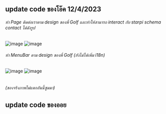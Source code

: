 ## update code ของโอ๊ค 12/4/2023

###### ทำ Page ติดต่อเราตาม design ของพี่ Golf และทำให้สามารถ interact กับ starpi schema contact ได้ดังรูป
![image](https://user-images.githubusercontent.com/89379680/231371828-f2dfb012-642c-4be6-bdf1-3cf0865e65cd.png)
![image](https://user-images.githubusercontent.com/89379680/231372273-faa1013e-6fc7-4dd8-ab4d-dd4681f42ce5.png)

###### ทำ MenuBar ตาม design ของพี่ Golf (ยังไม่ได้เพิ่ม i18n)
![image](https://user-images.githubusercontent.com/89379680/231372524-b1d4d59d-e63d-42b7-bf6a-a20ad2def044.png)
![image](https://user-images.githubusercontent.com/89379680/231372723-38b57e97-58c4-4d2b-965d-81691f29807f.png)
###### <br>(ของจริงภาพไม่แตกอันนี้ซูมมา)




## update code ของออย
